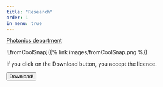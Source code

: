 ```yaml
---
title: "Research"
order: 1
in_menu: true
---
```

[Photonics department](https://www.institut-vision.org/en/department-of-photonics.html) 

![fromCoolSnap]({% link images/fromCoolSnap.png %}) 

If you click on the Download button, you accept the licence.


<button onclick="document.getElementById('link').click()">Download!</button>
<a id="link" href="https://mycore.core-cloud.net/index.php/s/L6WbpO0JhQjprqO" download hidden></a> 